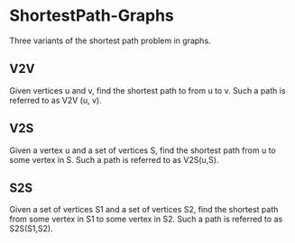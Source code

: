 # ShortestPath-Graphs
Three variants of the shortest path problem in graphs.
## V2V 
Given vertices u and v, find the shortest path to from u to v. Such a path is referred to as V2V (u, v).
## V2S
Given a vertex u and a set of vertices S, find the shortest path from u to some vertex in S. Such a path is referred to as V2S(u,S).
## S2S
Given a set of vertices S1 and a set of vertices S2, find the shortest path from some vertex in S1 to some vertex in S2. Such a path is referred to as S2S(S1,S2).


